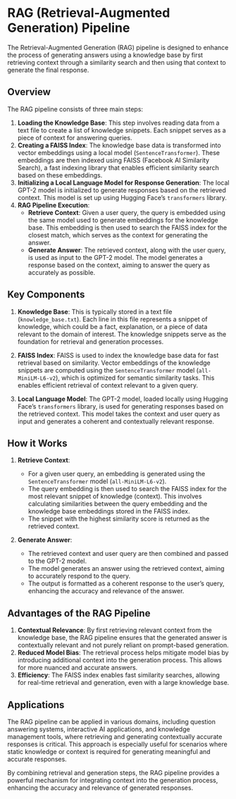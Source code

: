 # RAG (Retrieval-Augmented Generation) Pipeline

The Retrieval-Augmented Generation (RAG) pipeline is designed to enhance the process of generating answers using a knowledge base by first retrieving context through a similarity search and then using that context to generate the final response.

## Overview
The RAG pipeline consists of three main steps:
1. **Loading the Knowledge Base**: This step involves reading data from a text file to create a list of knowledge snippets. Each snippet serves as a piece of context for answering queries.
2. **Creating a FAISS Index**: The knowledge base data is transformed into vector embeddings using a local model (`SentenceTransformer`). These embeddings are then indexed using FAISS (Facebook AI Similarity Search), a fast indexing library that enables efficient similarity search based on these embeddings.
3. **Initializing a Local Language Model for Response Generation**: The local GPT-2 model is initialized to generate responses based on the retrieved context. This model is set up using Hugging Face’s `transformers` library.
4. **RAG Pipeline Execution**:
   - **Retrieve Context**: Given a user query, the query is embedded using the same model used to generate embeddings for the knowledge base. This embedding is then used to search the FAISS index for the closest match, which serves as the context for generating the answer.
   - **Generate Answer**: The retrieved context, along with the user query, is used as input to the GPT-2 model. The model generates a response based on the context, aiming to answer the query as accurately as possible.

## Key Components
1. **Knowledge Base**: This is typically stored in a text file (`knowledge_base.txt`). Each line in this file represents a snippet of knowledge, which could be a fact, explanation, or a piece of data relevant to the domain of interest. The knowledge snippets serve as the foundation for retrieval and generation processes.
   
2. **FAISS Index**: FAISS is used to index the knowledge base data for fast retrieval based on similarity. Vector embeddings of the knowledge snippets are computed using the `SentenceTransformer` model (`all-MiniLM-L6-v2`), which is optimized for semantic similarity tasks. This enables efficient retrieval of context relevant to a given query.

3. **Local Language Model**: The GPT-2 model, loaded locally using Hugging Face’s `transformers` library, is used for generating responses based on the retrieved context. This model takes the context and user query as input and generates a coherent and contextually relevant response.

## How it Works
1. **Retrieve Context**:
   - For a given user query, an embedding is generated using the `SentenceTransformer` model (`all-MiniLM-L6-v2`).
   - The query embedding is then used to search the FAISS index for the most relevant snippet of knowledge (context). This involves calculating similarities between the query embedding and the knowledge base embeddings stored in the FAISS index.
   - The snippet with the highest similarity score is returned as the retrieved context.

2. **Generate Answer**:
   - The retrieved context and user query are then combined and passed to the GPT-2 model.
   - The model generates an answer using the retrieved context, aiming to accurately respond to the query.
   - The output is formatted as a coherent response to the user’s query, enhancing the accuracy and relevance of the answer.

## Advantages of the RAG Pipeline
1. **Contextual Relevance**: By first retrieving relevant context from the knowledge base, the RAG pipeline ensures that the generated answer is contextually relevant and not purely reliant on prompt-based generation.
2. **Reduced Model Bias**: The retrieval process helps mitigate model bias by introducing additional context into the generation process. This allows for more nuanced and accurate answers.
3. **Efficiency**: The FAISS index enables fast similarity searches, allowing for real-time retrieval and generation, even with a large knowledge base.

## Applications
The RAG pipeline can be applied in various domains, including question answering systems, interactive AI applications, and knowledge management tools, where retrieving and generating contextually accurate responses is critical. This approach is especially useful for scenarios where static knowledge or context is required for generating meaningful and accurate responses.

By combining retrieval and generation steps, the RAG pipeline provides a powerful mechanism for integrating context into the generation process, enhancing the accuracy and relevance of generated responses.
